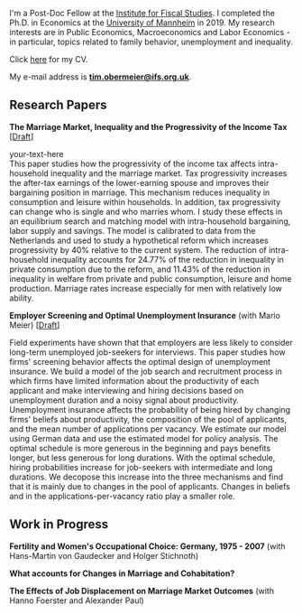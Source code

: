 I'm a Post-Doc Fellow at the [Institute for Fiscal Studies](https://www.ifs.org.uk/). I completed the Ph.D. in Economics at the [University of Mannheim](https://www.vwl.uni-mannheim.de/en/) in 2019. My research interests are in Public Economics, Macroeconomics and Labor Economics - in particular, topics related to family behavior, unemployment and inequality.

Click [here](https://drive.google.com/open?id=1gXTh2PX1OS1Zb7RrJopb9-L04hUD6mT3) for my CV.

My e-mail address is **tim.obermeier@ifs.org.uk**.

## Research Papers

**The Marriage Market, Inequality and the Progressivity of the Income Tax**
[[Draft](https://www.crctr224.de/en/research-output/discussion-papers/discussion-paper-archive/2019/the-marriage-market-inequality-and-the-progressivity-of-the-income-tax-tim-obermeier)]

<div style="text-align: justify"> your-text-here </div> This paper studies how the progressivity of the income tax affects intra-household inequality and the marriage market. Tax progressivity increases the after-tax earnings of the lower-earning spouse and improves their bargaining position in marriage. This mechanism reduces inequality in consumption and leisure within households. In addition, tax progressivity can change who is single and who marries whom. I study these effects in an equilibrium search and matching model with intra-household bargaining, labor supply and savings. The model is calibrated to data from the Netherlands and used to study a hypothetical reform which increases progressivity by 40% relative to the current system. The reduction of intra-household inequality accounts for 24.77% of the reduction in inequality in private consumption due to the reform, and 11.43% of the reduction in inequality in welfare from private and public consumption, leisure and home production. Marriage rates increase especially for men with relatively low ability. </div>

**Employer Screening and Optimal Unemployment Insurance** (with Mario Meier)
[[Draft](https://drive.google.com/open?id=1tAGvMMD41NnBfn5gcK0CyfQrfQYDxN-5)]

Field experiments have shown that that employers are less likely to consider long-term unemployed job-seekers for interviews. This paper studies how firms' screening behavior affects the optimal design of unemployment insurance. We build a model of the job search and recruitment process in which firms have limited information about the productivity of each applicant and make interviewing and hiring decisions based on unemployment duration and a noisy signal about productivity. Unemployment insurance affects the probability of being hired by changing firms' beliefs about productivity, the composition of the pool of applicants, and the mean number of applications per vacancy. We estimate our model using German data and use the estimated model for policy analysis. The optimal schedule is more generous in the beginning and pays benefits longer, but less generous for long durations. With the optimal schedule, hiring probabilities increase for job-seekers with intermediate and long durations. We decopose this increase into the three mechanisms and find that it is mainly due to changes in the pool of applicants. Changes in beliefs and in the applications-per-vacancy ratio play a smaller role.

## Work in Progress

**Fertility and Women's Occupational Choice: Germany, 1975 - 2007** (with Hans-Martin von Gaudecker and Holger Stichnoth)

**What accounts for Changes in Marriage and Cohabitation?**

**The Effects of Job Displacement on Marriage Market Outcomes** (with Hanno Foerster and Alexander Paul)
